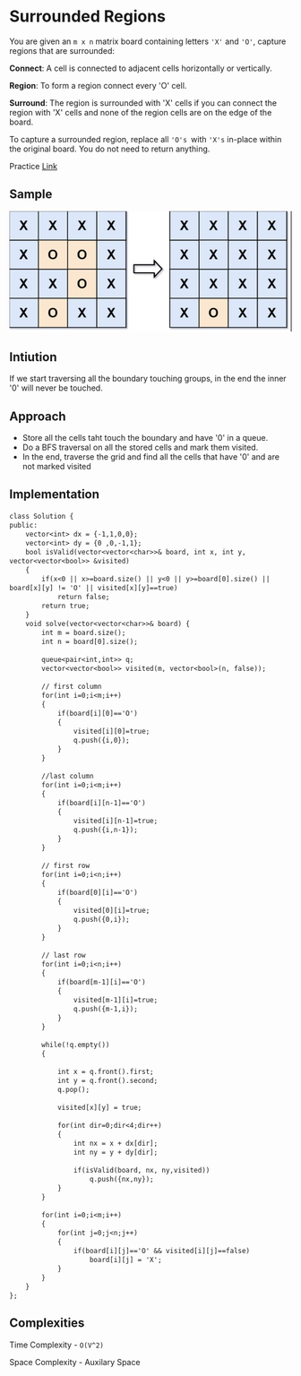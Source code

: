 # Surrounded Regions


You are given an ```m x n``` matrix board containing letters ```'X'``` and ```'O'```, capture regions that are surrounded:

**Connect**: A cell is connected to adjacent cells horizontally or vertically.

**Region**: To form a region connect every 'O' cell.

**Surround**: The region is surrounded with 'X' cells if you can connect the region with 'X' cells and none of the region cells are on the edge of the board.

To capture a surrounded region, replace all ```'O's ```with ```'X's``` in-place within the original board. You do not need to return anything.

Practice [Link](https://leetcode.com/problems/surrounded-regions/description/)

## Sample
![Alt text](/images/graph-c.png)

## Intiution
If we start traversing all the boundary touching groups, in the end the inner '0' will never be touched.

## Approach
* Store all the cells taht touch the boundary and have '0' in a queue.
* Do a BFS traversal on all the stored cells and mark them visited.
* In the end, traverse the grid and find all the cells that have '0' and are not marked visited

## Implementation
```
class Solution {
public:
    vector<int> dx = {-1,1,0,0};
    vector<int> dy = {0 ,0,-1,1};
    bool isValid(vector<vector<char>>& board, int x, int y, vector<vector<bool>> &visited)
    {
        if(x<0 || x>=board.size() || y<0 || y>=board[0].size() || board[x][y] != 'O' || visited[x][y]==true)
            return false;
        return true;
    }
    void solve(vector<vector<char>>& board) {
        int m = board.size();
        int n = board[0].size();

        queue<pair<int,int>> q;
        vector<vector<bool>> visited(m, vector<bool>(n, false));

        // first column
        for(int i=0;i<m;i++)
        {
            if(board[i][0]=='O')
            {
                visited[i][0]=true;
                q.push({i,0});
            }
        }

        //last column
        for(int i=0;i<m;i++)
        {
            if(board[i][n-1]=='O')
            {
                visited[i][n-1]=true;
                q.push({i,n-1});
            }
        }

        // first row
        for(int i=0;i<n;i++)
        {
            if(board[0][i]=='O')
            {
                visited[0][i]=true;
                q.push({0,i});
            }
        }

        // last row
        for(int i=0;i<n;i++)
        {
            if(board[m-1][i]=='O')
            {
                visited[m-1][i]=true;
                q.push({m-1,i});
            }
        }

        while(!q.empty())
        {

            int x = q.front().first;
            int y = q.front().second;
            q.pop();

            visited[x][y] = true;

            for(int dir=0;dir<4;dir++)
            {
                int nx = x + dx[dir];
                int ny = y + dy[dir];

                if(isValid(board, nx, ny,visited))
                    q.push({nx,ny});
            }
        }

        for(int i=0;i<m;i++)
        {
            for(int j=0;j<n;j++)
            {
                if(board[i][j]=='O' && visited[i][j]==false)
                    board[i][j] = 'X';
            }
        }
    }
};
```

## Complexities
Time Complexity - ```O(V^2)```

Space Complexity - Auxilary Space